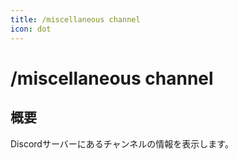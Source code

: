 ```yaml
---
title: /miscellaneous channel
icon: dot
---
```


# /miscellaneous channel
## 概要
Discordサーバーにあるチャンネルの情報を表示します。